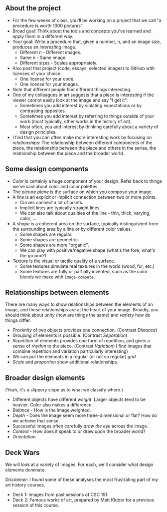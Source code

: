 About the project
-----------------

* For the few weeks of class, you'll be working on a project that
  we call "a procedure is worth 1000 pictures".
* Broad goal: Think about the tools and concepts you've learned and
  apply them in a different way.
* Your goal: Write a procedure that, given a number, n, and an image
  size, produces an *interesting* image.
    * Different n - Different images.
    * Same n - Same image.
    * Different sizes - Scales appropriately.
* Also post that project (code, essays, selected images) to GitHub 
  with licenses of your choice.
    * One license for your code.
    * One license for your images.
* Note that different people find different things interesting.
* One of my colleagues in art suggests that a piece is interesting if 
  the viewer cannot easily look at the image and say "I get it".
    * Sometimes you add interest by violating expectations or by contrasting
      opposites.
    * Sometimes you add interest by referring to things outside of
      your work (most typically, other works in the history of art).
    * Most often, you add interest by thinking carefully about a variety
      of design principles.
* I find that you can often make more interesting work by focusing on 
  *relationships*: The relationship between different components of the
  piece, the relationship between the piece and others in the series,
  the relationship between the piece and the broader world.

Some design components
----------------------

* *Color* is certainly a huge component of your design.  Refer back to
  things we've said about color and color palettes.
* The *picture plane* is the surface on which you compose your image.
* A *line* is an explicit or implicit connection between two or more
  points.  
    * Curves connect a lot of points.
    * Implicit lines are typically straight lines.
    * We can also talk about qualities of the line - thin, thick, varying,
      color, ...
* A *shape* is a coherent area on the surface, typically distinguished
  from the surrounding area by a line or by different color values.
    * Some shapes are regular.
    * Some shapes are geometric.
    * Some shapes are more "organic".
    * We can play with positive/negative shape (what's the fore, what's
      the ground?)
* *Texture* is the visual or tactile quality of a surface.
   * Some textures simulate real textures in the world (wood, fur, etc.)
   * Some textures are fully or partially invented, such as the color
     blends we make with `image-compute`.

Relationships between elements
------------------------------

There are many ways to show relationships between the elements of an
image, and these relationships are at the heart of your image.  Broadly,
you should think about *unity* (how are things the same) and *variety*
how do things differ.

* *Proximity* of two objects provides one connection.  (Contrast *Distance*)
* *Grouping* of elements is possible.  (Contrast *Separation*)
* *Repetition* of elements provides one form of repetition, and gives a
  sense of *rhythm* to the piece.  (Contrast *Variation*) I find images
  that combine repetition and variation particularly interesting)
* We can put the elements in a regular (or not so regular) *grid*
* *Scale* and *proportion* show additional relationships.

Broader design elements
-----------------------

(Yeah, it's a slippery slope as to what we classify where.)

* Different objects have different *weight*.  Larger objects tend to be
  heavier.  Color also makes a difference.
* *Balance* - How is the image weighted.
* *Depth* - Does the image seem more three-dimensional or flat?  How
  do we achieve that sense.
* Successful images often carefully *draw the eye* across the image.
* *Context* - How does it speak to or draw upon the broader world?
* *Orientation*

Deck Wars
---------

We will look at a variety of images.  For each, we'll consider what 
design elements dominate.

*Disclaimer*: I found some of these analyses the most frustrating part
of my art history courses.

* Deck 1: Images from past sessions of CSC 151.
* Deck 2: Famous works of art, prepared by Matt Kluber for a previous
  session of this course.
